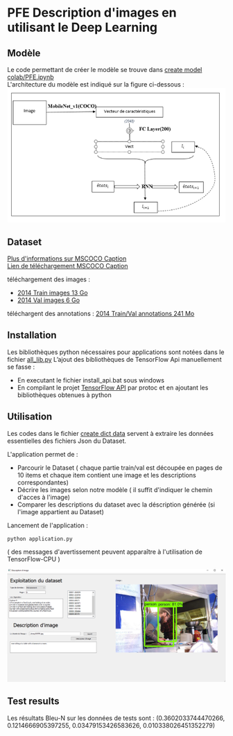 # PFE Description d'images en utilisant le Deep Learning

## Modèle  
Le code permettant de créer le modèle se trouve dans [create model colab/PFE.ipynb](https://github.com/A-RAMZI/PFE/blob/master/create%20model%20colab/PFE.ipynb)   
L'architecture du modèle est indiqué sur la figure ci-dessous : ![image info](./temp/model.jpg)  

## Dataset  
[Plus d'informations sur MSCOCO Caption](https://cocodataset.org/#captions-2015)   
[Lien de téléchargement MSCOCO Caption](https://cocodataset.org/#captions-2015)  

téléchargement des images :
  * [2014 Train images  13 Go](http://images.cocodataset.org/zips/train2014.zip)
  * [2014 Val images     6 Go](http://images.cocodataset.org/zips/val2014.zip)  
  
téléchargent des annotations : [2014 Train/Val annotations  241 Mo](http://images.cocodataset.org/annotations/annotations_trainval2014.zip)

## Installation 
Les bibliothèques python nécessaires pour applications sont notées dans le fichier [all_lib.py](https://github.com/A-RAMZI/PFE/blob/master/all_lib.py)
L’ajout des bibliothèques de TensorFlow Api manuellement se fasse :
  * En executant le fichier install_api.bat sous windows 
  * En compilant le projet [TensorFlow API](https://github.com/tensorflow/models/) 
par protoc et en ajoutant les bibliothèques obtenues à python

## Utilisation 
Les codes dans le fichier [create dict data](https://github.com/A-RAMZI/PFE/tree/master/create%20data%20dict)  servent à extraire les données essentielles des fichiers Json du Dataset.
  
L'application permet de :
  * Parcourir le Dataset ( chaque partie train/val est découpée en pages de 10 items et chaque item contient une image et les descriptions correspondantes)
  * Décrire les images selon notre modèle ( il suffit d'indiquer le chemin d'acces à l'image)
  * Comparer les descriptions du dataset avec la déscription générée (si l'image appartient au Dataset)  
  
Lancement de l'application :
  
    python application.py
   
( des messages d'avertissement peuvent apparaître à l'utilisation de TensorFlow-CPU )

![image info](./temp/appli.jpg)  

## Test results  
Les résultats Bleu-N sur les données de tests sont :
(0.3602033744470266, 0.1214666905397255, 0.03479153426583626, 0.010338026451352279)
